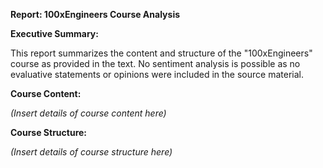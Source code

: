 **Report: 100xEngineers Course Analysis**

**Executive Summary:**

This report summarizes the content and structure of the "100xEngineers" course as provided in the text.  No sentiment analysis is possible as no evaluative statements or opinions were included in the source material.


**Course Content:**

*(Insert details of course content here)*


**Course Structure:**

*(Insert details of course structure here)*
